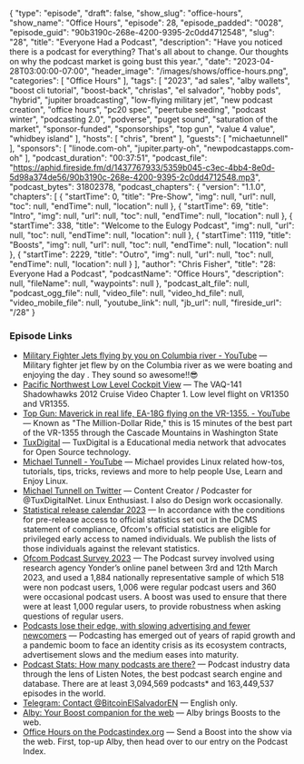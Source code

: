 {
  "type": "episode",
  "draft": false,
  "show_slug": "office-hours",
  "show_name": "Office Hours",
  "episode": 28,
  "episode_padded": "0028",
  "episode_guid": "90b3190c-268e-4200-9395-2c0dd4712548",
  "slug": "28",
  "title": "Everyone Had a Podcast",
  "description": "Have you noticed there is a podcast for everything? That's all about to change. Our thoughts on why the podcast market is going bust this year.",
  "date": "2023-04-28T03:00:00-07:00",
  "header_image": "/images/shows/office-hours.png",
  "categories": [
    "Office Hours"
  ],
  "tags": [
    "2023",
    "ad sales",
    "alby wallets",
    "boost cli tutorial",
    "boost-back",
    "chrislas",
    "el salvador",
    "hobby pods",
    "hybrid",
    "jupiter broadcasting",
    "low-flying military jet",
    "new podcast creation",
    "office hours",
    "pc20 spec",
    "peertube seeding",
    "podcast winter",
    "podcasting 2.0",
    "podverse",
    "puget sound",
    "saturation of the market",
    "sponsor-funded",
    "sponsorships",
    "top gun",
    "value 4 value",
    "whidbey island"
  ],
  "hosts": [
    "chris",
    "brent"
  ],
  "guests": [
    "michaetunnell"
  ],
  "sponsors": [
    "linode.com-oh",
    "jupiter.party-oh",
    "newpodcastapps.com-oh"
  ],
  "podcast_duration": "00:37:51",
  "podcast_file": "https://aphid.fireside.fm/d/1437767933/5359b045-c3ec-4bb4-8e0d-5d98a374de56/90b3190c-268e-4200-9395-2c0dd4712548.mp3",
  "podcast_bytes": 31802378,
  "podcast_chapters": {
    "version": "1.1.0",
    "chapters": [
      {
        "startTime": 0,
        "title": "Pre-Show",
        "img": null,
        "url": null,
        "toc": null,
        "endTime": null,
        "location": null
      },
      {
        "startTime": 69,
        "title": "Intro",
        "img": null,
        "url": null,
        "toc": null,
        "endTime": null,
        "location": null
      },
      {
        "startTime": 338,
        "title": "Welcome to the Eulogy Podcast",
        "img": null,
        "url": null,
        "toc": null,
        "endTime": null,
        "location": null
      },
      {
        "startTime": 1119,
        "title": "Boosts",
        "img": null,
        "url": null,
        "toc": null,
        "endTime": null,
        "location": null
      },
      {
        "startTime": 2229,
        "title": "Outro",
        "img": null,
        "url": null,
        "toc": null,
        "endTime": null,
        "location": null
      }
    ],
    "author": "Chris Fisher",
    "title": "28: Everyone Had a Podcast",
    "podcastName": "Office Hours",
    "description": null,
    "fileName": null,
    "waypoints": null
  },
  "podcast_alt_file": null,
  "podcast_ogg_file": null,
  "video_file": null,
  "video_hd_file": null,
  "video_mobile_file": null,
  "youtube_link": null,
  "jb_url": null,
  "fireside_url": "/28"
}


### Episode Links

  * [Military Fighter Jets flying by you on Columbia river - YouTube](https://www.youtube.com/watch?v=yK-sdIQ7KQU "Military Fighter Jets flying by you on Columbia river - YouTube") — Military fighter jet flew by on the Columbia river as we were boating and enjoying the day . They sound so awesome!!😎
  * [Pacific Northwest Low Level Cockpit View](https://www.youtube.com/watch?v=kQZBDVmuH1M&t=106s "Pacific Northwest Low Level Cockpit View") — The VAQ-141 Shadowhawks 2012 Cruise Video Chapter 1. Low level flight on VR1350 and VR1355.
  * [Top Gun: Maverick in real life, EA-18G flying on the VR-1355. - YouTube](https://www.youtube.com/watch?v=9W48BYDATkI&t=41s "Top Gun: Maverick in real life, EA-18G flying on the VR-1355. - YouTube") — Known as "The Million-Dollar Ride," this is 15 minutes of the best part of the VR-1355 through the Cascade Mountains in Washington State
  * [TuxDigital](https://tuxdigital.com/ "TuxDigital") — TuxDigital is a Educational media network that advocates for Open Source technology.
  * [Michael Tunnell - YouTube](https://www.youtube.com/@TunnellVision/videos "Michael Tunnell - YouTube") — Michael provides Linux related how-tos, tutorials, tips, tricks, reviews and more to help people Use, Learn and Enjoy Linux.
  * [Michael Tunnell on Twitter](https://twitter.com/michaeltunnell "Michael Tunnell on Twitter") — Content Creator / Podcaster for @TuxDigitalNet. Linux Enthusiast. I also do Design work occasionally.
  * [Statistical release calendar 2023](https://www.ofcom.org.uk/research-and-data/data/statistics/stats23?utm_source=podnews.net "Statistical release calendar 2023") — In accordance with the conditions for pre-release access to official statistics set out in the DCMS statement of compliance, Ofcom's official statistics are eligible for privileged early access to named individuals. We publish the lists of those individuals against the relevant statistics.
  * [Ofcom Podcast Survey 2023](https://www.adambowie.com/blog/2023/04/ofcom-podcast-survey-2023/?utm_source=podnews.net&utm_medium=web&utm_campaign=podnews.net:2023-04-24 "Ofcom Podcast Survey 2023") — The Podcast survey involved using research agency Yonder’s online panel between 3rd and 12th March 2023, and used a 1,884 nationally representative sample of which 518 were non podcast users, 1,006 were regular podcast users and 360 were occasional podcast users. A boost was used to ensure that there were at least 1,000 regular users, to provide robustness when asking questions of regular users. 
  * [Podcasts lose their edge, with slowing advertising and fewer newcomers](https://www.axios.com/2023/02/09/podcasts-lose-edge-spotify "Podcasts lose their edge, with slowing advertising and fewer newcomers") — Podcasting has emerged out of years of rapid growth and a pandemic boom to face an identity crisis as its ecosystem contracts, advertisement slows and the medium eases into maturity.
  * [Podcast Stats: How many podcasts are there?](https://www.listennotes.com/podcast-stats/ "Podcast Stats: How many podcasts are there?") — Podcast industry data through the lens of Listen Notes, the best podcast search engine and database. There are at least 3,094,569 podcasts* and 163,449,537 episodes in the world. 
  * [Telegram: Contact @BitcoinElSalvadorEN](https://t.me/BitcoinElSalvadorEN "Telegram: Contact @BitcoinElSalvadorEN") — English only. 
  * [Alby: Your Boost companion for the web](https://getalby.com/ "Alby: Your Boost companion for the web") — Alby brings Boosts to the web.
  * [Office Hours on the Podcastindex.org](https://podcastindex.org/podcast/5341434 "Office Hours on the Podcastindex.org") — Send a Boost into the show via the web. First, top-up Alby, then head over to our entry on the Podcast Index.


